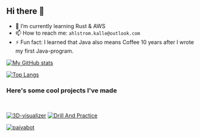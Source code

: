 ## Hi there 👋
- 🌱 I’m currently learning Rust & AWS
- 📫 How to reach me: `ahlstrom.kalle@outlook.com`
- ⚡ Fun fact: I learned that Java also means Coffee 10 years after I wrote my first Java-program.

[![My GitHub stats](https://github-readme-stats.vercel.app/api?username=kqlski&count_private=true&show_icons=true&theme=github_dark)](https://github.com/anuraghazra/github-readme-stats)

[![Top Langs](https://github-readme-stats-git-masterrstaa-rickstaa.vercel.app/api/top-langs/?username=kqlski&layout=compact&theme=github_dark)](https://github.com/anuraghazra/github-readme-stats)

### Here's some cool projects I've made
<br>

[![3D-visualizer](https://github-readme-stats-git-masterrstaa-rickstaa.vercel.app/api/pin/?username=kqlski&repo=3d-visualizer&theme=github_dark)](https://github.com/kqlski/3d-visualizer)
[![Drill And Practice](https://github-readme-stats-git-masterrstaa-rickstaa.vercel.app/api/pin/?username=kqlski&repo=drill-and-practice&theme=github_dark)](https://github.com/kqlski/drill-and-practice)

[![paivabot](https://github-readme-stats-git-masterrstaa-rickstaa.vercel.app/api/pin/?username=kqlski&repo=paivabot&theme=github_dark)](https://github.com/kqlski/paivabot)
